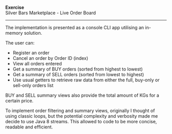 **Exercise**<br>
Silver Bars Marketplace - Live Order Board
- - -

The implementation is presented as a console CLI app utilising an in-memory solution.<br>

The user can:

- Register an order
- Cancel an order by Order ID (index)
- View all orders entered
- Get a summary of BUY orders (sorted from highest to lowest)
- Get a summary of SELL orders (sorted from lowest to highest)
- Use usual getters to retrieve raw data from either the full, buy-only or sell-only orders list

BUY and SELL summary views also provide the total amount of KGs for a certain price.

To implement order filtering and summary views, originally I thought of using classic loops, but the potential complexity and verbosity made me decide to use Java 8 streams.
This allowed to code to be more concise, readable and efficient.
